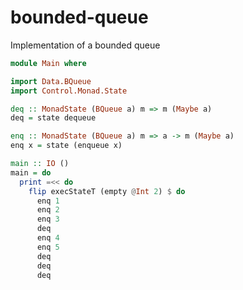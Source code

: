 bounded-queue
=======================

Implementation of a bounded queue

```haskell
module Main where

import Data.BQueue
import Control.Monad.State

deq :: MonadState (BQueue a) m => m (Maybe a)
deq = state dequeue

enq :: MonadState (BQueue a) m => a -> m (Maybe a)
enq x = state (enqueue x)

main :: IO ()
main = do
  print =<< do
    flip execStateT (empty @Int 2) $ do
      enq 1
      enq 2
      enq 3
      deq
      enq 4
      enq 5
      deq
      deq
      deq
```